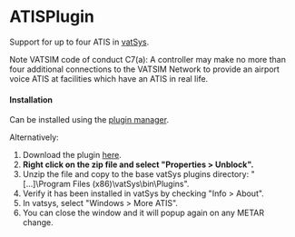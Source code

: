 # ATISPlugin

Support for up to four ATIS in [vatSys](https://virtualairtrafficsystem.com/).

Note VATSIM code of conduct C7(a): A controller may make no more than four additional connections to the VATSIM Network to provide an airport voice ATIS at facilities which have an ATIS in real life.

#### Installation

Can be installed using the [plugin manager](https://github.com/badvectors/PluginManager).

Alternatively:
1. Download the plugin [here](https://github.com/badvectors/ATISPlugin/releases).
2. **Right click on the zip file and select "Properties > Unblock".**
3. Unzip the file and copy to the base vatSys plugins directory: "[...]\Program Files (x86)\vatSys\bin\Plugins".
4. Verify it has been installed in vatSys by checking "Info > About".
5. In vatsys, select "Windows > More ATIS".
6. You can close the window and it will popup again on any METAR change.
